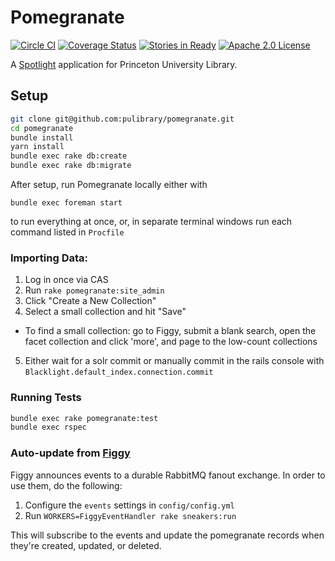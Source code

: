 # Pomegranate

[![Circle CI](https://circleci.com/gh/pulibrary/pomegranate.svg?style=svg)](https://circleci.com/gh/pulibrary/pomegranate)
[![Coverage Status](https://coveralls.io/repos/github/pulibrary/pomegranate/badge.svg?branch=master)](https://coveralls.io/github/pulibrary/pomegranate?branch=master)
[![Stories in Ready](https://badge.waffle.io/pulibrary/pomegranate.png?label=ready&title=Ready)](https://waffle.io/pulibrary/pomegranate)
[![Apache 2.0 License](https://img.shields.io/badge/license-Apache%202.0-blue.svg?style=plastic)](./LICENSE)

A [Spotlight](https://github.com/sul-dlss/spotlight) application for Princeton University Library.

## Setup

```sh
git clone git@github.com:pulibrary/pomegranate.git
cd pomegranate
bundle install
yarn install
bundle exec rake db:create
bundle exec rake db:migrate
```

After setup, run Pomegranate locally either with

`bundle exec foreman start`

to run everything at once, or, in separate terminal windows run each command
listed in `Procfile`

### Importing Data:

1. Log in once via CAS
2. Run `rake pomegranate:site_admin`
3. Click "Create a New Collection"
4. Select a small collection and hit "Save"
  - To find a small collection: go to Figgy, submit a blank search, open the facet collection and click 'more', and page to the low-count collections 
5. Either wait for a solr commit or manually commit in the rails console with
   `Blacklight.default_index.connection.commit`

### Running Tests

```sh
bundle exec rake pomegranate:test
bundle exec rspec
```

### Auto-update from [Figgy](https://github.com/pulibrary/figgy)

Figgy announces events to a durable RabbitMQ fanout exchange. In order to use them, do the
following:

1. Configure the `events` settings in `config/config.yml`
2. Run `WORKERS=FiggyEventHandler rake sneakers:run`

This will subscribe to the events and update the pomegranate records when they're
created, updated, or deleted.
